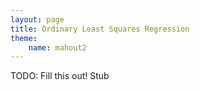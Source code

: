 ```yaml
---
layout: page
title: Ordinary Least Squares Regression
theme:
    name: mahout2
---
```


TODO: Fill this out!
Stub